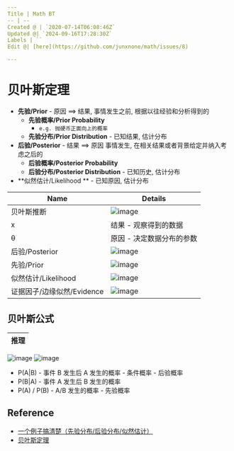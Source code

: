 ```yaml
---
Title | Math BT
-- | --
Created @ | `2020-07-14T06:08:46Z`
Updated @| `2024-09-16T17:28:30Z`
Labels | ``
Edit @| [here](https://github.com/junxnone/math/issues/8)

---
```

# 贝叶斯定理


- **先验/Prior** - 原因 ==> 结果, 事情发生之前, 根据以往经验和分析得到的
  - **先验概率/Prior Probability**
    - `e.g. 抛硬币正面向上的概率`
  - **先验分布/Prior Distribution** - 已知结果, 估计分布
- **后验/Posterior** - 结果 ==> 原因 事情发生, 在相关结果或者背景给定并纳入考虑之后的
  - **后验概率/Posterior Probability**
  - **后验分布/Posterior Distribution** - 已知历史, 估计分布
- **似然估计/Likelihood ** - 已知原因, 估计分布

Name | Details
-- | --
贝叶斯推断 | ![image](https://user-images.githubusercontent.com/2216970/112805871-be819180-90a8-11eb-92ba-bf688842fd79.png)
x |  结果 - 观察得到的数据
θ | 原因 - 决定数据分布的参数
后验/Posterior | ![image](https://user-images.githubusercontent.com/2216970/112806034-ec66d600-90a8-11eb-8fd0-3353767d2923.png)
先验/Prior | ![image](https://user-images.githubusercontent.com/2216970/112806042-eec93000-90a8-11eb-8664-a374e26fd27f.png)
似然估计/Likelihood | ![image](https://user-images.githubusercontent.com/2216970/112806053-f1c42080-90a8-11eb-8a9e-c1eeb4af4512.png)
证据因子/边缘似然/Evidence | ![image](https://user-images.githubusercontent.com/2216970/112806058-f4267a80-90a8-11eb-857c-e9113cec67c4.png)

## 贝叶斯公式

推理 | 
-- | 
![image](https://user-images.githubusercontent.com/2216970/87391783-f362bc80-c5dd-11ea-9e27-f33ccbab2125.png)
![image](https://user-images.githubusercontent.com/2216970/87391784-f65dad00-c5dd-11ea-91ac-0b4b5d0506fd.png)


- P(A|B) - 事件 B 发生后 A 发生的概率 - 条件概率 - 后验概率
- P(B|A) - 事件 A 发生后 B 发生的概率
- P(A) / P(B) - A/B 发生的概率 - 先验概率


## Reference
- [一个例子搞清楚（先验分布/后验分布/似然估计）](https://blog.csdn.net/qq_23947237/article/details/78265026)
- [贝叶斯定理](https://blog.csdn.net/qq_41529692/article/details/84105315)




